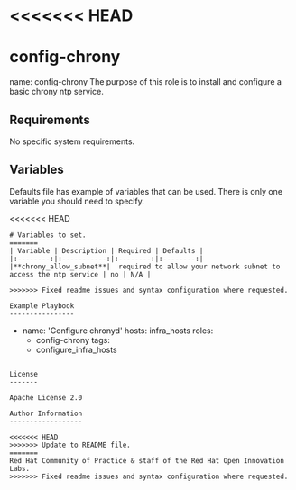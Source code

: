<<<<<<< HEAD
=======
config-chrony
==============

name: config-chrony
The purpose of this role is to install and configure a basic chrony ntp service. 

Requirements
------------

No specific system requirements.

Variables
------------------

Defaults file has example of variables that can be used. There is only one variable you should need to specify.

<<<<<<< HEAD
```
# Variables to set.
=======
| Variable | Description | Required | Defaults |
|:--------:|:-----------:|:--------:|:--------:|
|**chrony_allow_subnet**|  required to allow your network subnet to access the ntp service | no | N/A |

>>>>>>> Fixed readme issues and syntax configuration where requested.

Example Playbook
----------------

```
- name: 'Configure chronyd'
  hosts: infra_hosts
  roles:
    - config-chrony
  tags: 
    - configure_infra_hosts
```

License
-------

Apache License 2.0

Author Information
------------------

<<<<<<< HEAD
>>>>>>> Update to README file.
=======
Red Hat Community of Practice & staff of the Red Hat Open Innovation Labs.
>>>>>>> Fixed readme issues and syntax configuration where requested.
